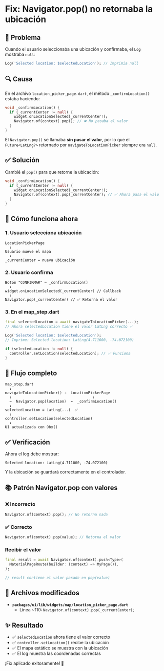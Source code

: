 # Fix: Navigator.pop() no retornaba la ubicación

## 🐛 Problema

Cuando el usuario seleccionaba una ubicación y confirmaba, el `Log` mostraba `null`:

```dart
Log('Selected location: $selectedLocation'); // Imprimía null
```

## 🔍 Causa

En el archivo `location_picker_page.dart`, el método `_confirmLocation()` estaba haciendo:

```dart
void _confirmLocation() {
  if (_currentCenter != null) {
    widget.onLocationSelected(_currentCenter!);
    Navigator.of(context).pop(); // ❌ No pasaba el valor
  }
}
```

El `Navigator.pop()` se llamaba **sin pasar el valor**, por lo que el `Future<LatLng?>` retornado por `navigateToLocationPicker` siempre era `null`.

## ✅ Solución

Cambié el `pop()` para que retorne la ubicación:

```dart
void _confirmLocation() {
  if (_currentCenter != null) {
    widget.onLocationSelected(_currentCenter!);
    Navigator.of(context).pop(_currentCenter); // ✅ Ahora pasa el valor
  }
}
```

## 📝 Cómo funciona ahora

### 1. Usuario selecciona ubicación
```
LocationPickerPage
  ↓
Usuario mueve el mapa
  ↓
_currentCenter = nueva ubicación
```

### 2. Usuario confirma
```
Botón "CONFIRMAR" → _confirmLocation()
  ↓
widget.onLocationSelected(_currentCenter) // Callback
  ↓
Navigator.pop(_currentCenter) // ✅ Retorna el valor
```

### 3. En el map_step.dart
```dart
final selectedLocation = await navigateToLocationPicker(...);
// Ahora selectedLocation tiene el valor LatLng correcto ✅

Log('Selected location: $selectedLocation'); 
// Imprime: Selected location: LatLng(4.711000, -74.072100)

if (selectedLocation != null) {
  controller.setLocation(selectedLocation); // ✅ Funciona
}
```

## 🔄 Flujo completo

```
map_step.dart
  ↓
navigateToLocationPicker() →  LocationPickerPage
  ↓                                     ↓
  ←  Navigator.pop(location)  ←  _confirmLocation()
  ↓
selectedLocation = LatLng(...)  ✅
  ↓
controller.setLocation(selectedLocation)
  ↓
UI actualizada con Obx()
```

## ✅ Verificación

Ahora el log debe mostrar:
```
Selected location: LatLng(4.711000, -74.072100)
```

Y la ubicación se guardará correctamente en el controlador.

## 📚 Patrón Navigator.pop con valores

### ❌ Incorrecto
```dart
Navigator.of(context).pop(); // No retorna nada
```

### ✅ Correcto
```dart
Navigator.of(context).pop(value); // Retorna el valor
```

### Recibir el valor
```dart
final result = await Navigator.of(context).push<Type>(
  MaterialPageRoute(builder: (context) => MyPage()),
);

// result contiene el valor pasado en pop(value)
```

## 🎯 Archivos modificados

- **`packages/ui/lib/widgets/map/location_picker_page.dart`**
  - Línea ~110: `Navigator.of(context).pop(_currentCenter);`

## ✨ Resultado

- ✅ `selectedLocation` ahora tiene el valor correcto
- ✅ `controller.setLocation()` recibe la ubicación
- ✅ El mapa estático se muestra con la ubicación
- ✅ El log muestra las coordenadas correctas

¡Fix aplicado exitosamente! 🎉
